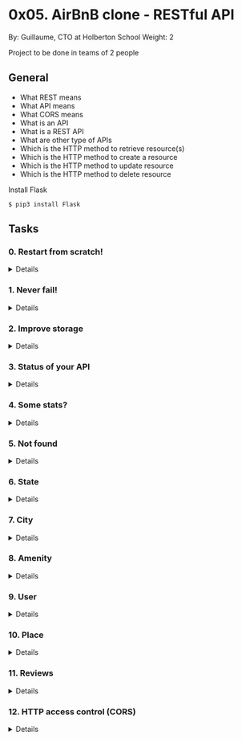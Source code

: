 # 0x05. AirBnB clone - RESTful API
By: Guillaume, CTO at Holberton School
Weight: 2
 
Project to be done in teams of 2 people

## General
- What REST means
- What API means
- What CORS means
- What is an API
- What is a REST API
- What are other type of APIs
- Which is the HTTP method to retrieve resource(s)
- Which is the HTTP method to create a resource
- Which is the HTTP method to update resource
- Which is the HTTP method to delete resource

Install Flask

    $ pip3 install Flask

## Tasks
### 0. Restart from scratch!
<details>
 
No no no! We are already too far in the project to restart everything.
 
But once again, let’s work on a new codebase.
 
For this project you will fork this [codebase](https://github.com/alexaorrico/AirBnB_clone_v2):
 
- Update the repository name to AirBnB_clone_v3
- Update the README.md:
    - Add yourself as an author of the project
    - Add new information about your new contribution
    - Make it better!
- If you’re the owner of this codebase, create a new repository called AirBnB_clone_v3 and copy over all files from AirBnB_clone_v2

</details>

### 1. Never fail!

<details>
 
At Holberton, we have a lot of tests, and they all pass! Just for the Intranet itself, there are:
- 5,213 assertions (as of 08/20/2018)
- 13,061 assertions (as of 01/25/2021)

The following requirements must be met for your project:

all current tests must pass (don’t delete them…)
add new tests as much as you can (tests are mandatory for some tasks)

    guillaume@ubuntu:~/AirBnB_v3$ python3 -m unittest discover tests 2>&1 | tail -1
    OK
    guillaume@ubuntu:~/AirBnB_v3$ HBNB_ENV=test HBNB_MYSQL_USER=hbnb_test HBNB_MYSQL_PWD=hbnb_test_pwd HBNB_MYSQL_HOST=localhost HBNB_MYSQL_DB=hbnb_test_db HBNB_TYPE_STORAGE=db python3 -m unittest discover tests 2>&1 /dev/null | tail -n 1
    OK
    guillaume@ubuntu:~/AirBnB_v3$ 

 </details>
 
### 2. Improve storage
<details>
Update DBStorage and FileStorage, adding two new methods. All changes should be done in the branch storage_get_count:

A method to retrieve one object:

- Prototype: def get(self, cls, id):
    - cls: class
    - id: string representing the object ID
- Returns the object based on the class and its ID, or None if not found

A method to count the number of objects in storage:

- Prototype: def count(self, cls=None):
    - cls: class (optional)
- Returns the number of objects in storage matching the given class. If no class is passed, returns the count of all objects in storage.

Don’t forget to add new tests for these 2 methods on each storage engine.

    guillaume@ubuntu:~/AirBnB_v3$ cat test_get_count.py
    #!/usr/bin/python3
    """ Test .get() and .count() methods
    """
    from models import storage
    from models.state import State

    print("All objects: {}".format(storage.count()))
    print("State objects: {}".format(storage.count(State)))

    first_state_id = list(storage.all(State).values())[0].id
    print("First state: {}".format(storage.get(State, first_state_id)))

    guillaume@ubuntu:~/AirBnB_v3$
    guillaume@ubuntu:~/AirBnB_v3$ HBNB_MYSQL_USER=hbnb_dev HBNB_MYSQL_PWD=hbnb_dev_pwd HBNB_MYSQL_HOST=localhost HBNB_MYSQL_DB=hbnb_dev_db HBNB_TYPE_STORAGE=db ./test_get_count.py 
    All objects: 1013
    State objects: 27
    First state: [State] (f8d21261-3e79-4f5c-829a-99d7452cd73c) {'name': 'Colorado', 'updated_at': datetime.datetime(2017, 3, 25, 2, 17, 6), 'created_at': datetime.datetime(2017, 3, 25, 2, 17, 6), '_sa_instance_state': <sqlalchemy.orm.state.InstanceState object at 0x7fc0103a8e80>, 'id': 'f8d21261-3e79-4f5c-829a-99d7452cd73c'}
    guillaume@ubuntu:~/AirBnB_v3$
    guillaume@ubuntu:~/AirBnB_v3$ ./test_get_count.py 
    All objects: 19
    State objects: 5
    First state: [State] (af14c85b-172f-4474-8a30-d4ec21f9795e) {'updated_at': datetime.datetime(2017, 4, 13, 17, 10, 22, 378824), 'name': 'Arizona', 'id': 'af14c85b-172f-4474-8a30-d4ec21f9795e', 'created_at': datetime.datetime(2017, 4, 13, 17, 10, 22, 378763)}
    guillaume@ubuntu:~/AirBnB_v3$ 
    For this task, you must make a pull request on GitHub.com, and ask at least one of your peer to review and merge it.
  </details>
 
 ### 3. Status of your API
 <details>
  
It’s time to start your API!
  
Your first endpoint (route) will be to return the status of your API:

    guillaume@ubuntu:~/AirBnB_v3$ HBNB_MYSQL_USER=hbnb_dev HBNB_MYSQL_PWD=hbnb_dev_pwd HBNB_MYSQL_HOST=localhost HBNB_MYSQL_DB=hbnb_dev_db HBNB_TYPE_STORAGE=db HBNB_API_HOST=0.0.0.0 HBNB_API_PORT=5000 python3 -m api.v1.app
     * Running on http://0.0.0.0:5000/ (Press CTRL+C to quit)
    ...
In another terminal:

    guillaume@ubuntu:~/AirBnB_v3$ curl -X GET http://0.0.0.0:5000/api/v1/status
    {
      "status": "OK"
    }
    guillaume@ubuntu:~/AirBnB_v3$ 
    guillaume@ubuntu:~/AirBnB_v3$ curl -X GET -s http://0.0.0.0:5000/api/v1/status -vvv 2>&1 | grep Content-Type
    < Content-Type: application/json
    guillaume@ubuntu:~/AirBnB_v3$ 
Magic right? (No need to have a pretty rendered output, it’s a JSON, only the structure is important)

Ok, let starts:

- Create a folder api at the root of the project with an empty file __init__.py
- Create a folder v1 inside api:
    - create an empty file __init__.py
    - create a file app.py:
        - create a variable app, instance of Flask
        - import storage from models
        - import app_views from api.v1.views
        - register the blueprint app_views to your Flask instance app
        - declare a method to handle @app.teardown_appcontext that calls storage.close()
        - inside if __name__ == "__main__":, run your Flask server (variable app) with:
            - host = environment variable HBNB_API_HOST or 0.0.0.0 if not defined
            - port = environment variable HBNB_API_PORT or 5000 if not defined
            - threaded=True
- Create a folder views inside v1:
    - create a file __init__.py:
        - import Blueprint from flask doc
        - create a variable app_views which is an instance of Blueprint (url prefix must be /api/v1)
        - wildcard import of everything in the package api.v1.views.index => PEP8 will complain about it, don’t worry, it’s normal and this file (v1/views/__init__.py) won’t be check.
- create a file index.py
    - import app_views from api.v1.views
    - create a route /status on the object app_views that returns a JSON: "status": "OK" (see example)
 </details>

### 4. Some stats?
<details>
 
Create an endpoint that retrieves the number of each objects by type:

- In api/v1/views/index.py
- Route: /api/v1/stats
- You must use the newly added count() method from storage
  
    guillaume@ubuntu:~/AirBnB_v3$ curl -X GET http://0.0.0.0:5000/api/v1/stats
    {
      "amenities": 47, 
      "cities": 36, 
      "places": 154, 
      "reviews": 718, 
      "states": 27, 
      "users": 31
    }
    guillaume@ubuntu:~/AirBnB_v3$ 

</details>

### 5. Not found
<details>
 
Designers are really creative when they have to design a “404 page”, a “Not found”… 34 brilliantly designed 404 error pages

Today it’s different, because you won’t use HTML and CSS, but JSON!

In api/v1/app.py, create a handler for 404 errors that returns a JSON-formatted 404 status code response. The content should be: "error": "Not found"

    guillaume@ubuntu:~/AirBnB_v3$ curl -X GET http://0.0.0.0:5000/api/v1/nop
    {
      "error": "Not found"
    }
    guillaume@ubuntu:~/AirBnB_v3$ curl -X GET http://0.0.0.0:5000/api/v1/nop -vvv
    *   Trying 0.0.0.0...
    * TCP_NODELAY set
    * Connected to 0.0.0.0 (127.0.0.1) port 5000 (#0)
    > GET /api/v1/nop HTTP/1.1
    > Host: 0.0.0.0:5000
    > User-Agent: curl/7.51.0
    > Accept: */*
    > 
    * HTTP 1.0, assume close after body
    < HTTP/1.0 404 NOT FOUND
    < Content-Type: application/json
    < Content-Length: 27
    < Server: Werkzeug/0.12.1 Python/3.4.3
    < Date: Fri, 14 Apr 2017 23:43:24 GMT
    < 
    {
      "error": "Not found"
    }
    guillaume@ubuntu:~/AirBnB_v3$ 
---
</details>

### 6. State
<details>
 
- Create a new view for State objects that handles all default RESTFul API actions:
    - In the file api/v1/views/states.py
    - You must use to_dict() to retrieve an object into a valid JSON
    - Update api/v1/views/__init__.py to import this new file

- Retrieves the list of all State objects: GET /api/v1/states
 
- Retrieves a State object: GET /api/v1/states/<state_id>
    - If the state_id is not linked to any State object, raise a 404 error

- Deletes a State object:: DELETE /api/v1/states/<state_id>
    - If the state_id is not linked to any State object, raise a 404 error
    - Returns an empty dictionary with the status code 200

- Creates a State: POST /api/v1/states
    - You must use request.get_json from Flask to transform the HTTP body request to a dictionary
    - If the HTTP body request is not valid JSON, raise a 400 error with the message Not a JSON
    - If the dictionary doesn’t contain the key name, raise a 400 error with the message Missing name
    - Returns the new State with the status code 201

- Updates a State object: PUT /api/v1/states/<state_id>
    - If the state_id is not linked to any State object, raise a 404 error
    - You must use request.get_json from Flask to transform the HTTP body request to a dictionary
    - If the HTTP body request is not valid JSON, raise a 400 error with the message Not a JSON
    - Update the State object with all key-value pairs of the dictionary.
    - Ignore keys: id, created_at and updated_at
    - Returns the State object with the status code 200
---
    guillaume@ubuntu:~/AirBnB_v3$ curl -X GET http://0.0.0.0:5000/api/v1/states/
    [
      {
        "__class__": "State", 
        "created_at": "2017-04-14T00:00:02", 
        "id": "8f165686-c98d-46d9-87d9-d6059ade2d99", 
        "name": "Louisiana", 
        "updated_at": "2017-04-14T00:00:02"
      }, 
      {
        "__class__": "State", 
        "created_at": "2017-04-14T16:21:42", 
        "id": "1a9c29c7-e39c-4840-b5f9-74310b34f269", 
        "name": "Arizona", 
        "updated_at": "2017-04-14T16:21:42"
      }, 
    ...
    guillaume@ubuntu:~/AirBnB_v3$ 
    guillaume@ubuntu:~/AirBnB_v3$ curl -X GET http://0.0.0.0:5000/api/v1/states/8f165686-c98d-46d9-87d9-d6059ade2d99
     {
      "__class__": "State", 
      "created_at": "2017-04-14T00:00:02", 
      "id": "8f165686-c98d-46d9-87d9-d6059ade2d99", 
      "name": "Louisiana", 
      "updated_at": "2017-04-14T00:00:02"
    }
    guillaume@ubuntu:~/AirBnB_v3$ 
    guillaume@ubuntu:~/AirBnB_v3$ curl -X POST http://0.0.0.0:5000/api/v1/states/ -H "Content-Type: application/json" -d '{"name": "California"}' -vvv
    *   Trying 0.0.0.0...
    * TCP_NODELAY set
    * Connected to 0.0.0.0 (127.0.0.1) port 5000 (#0)
    > POST /api/v1/states/ HTTP/1.1
    > Host: 0.0.0.0:5000
    > User-Agent: curl/7.51.0
    > Accept: */*
    > Content-Type: application/json
    > Content-Length: 22
    > 
    * upload completely sent off: 22 out of 22 bytes
    * HTTP 1.0, assume close after body
    < HTTP/1.0 201 CREATED
    < Content-Type: application/json
    < Content-Length: 195
    < Server: Werkzeug/0.12.1 Python/3.4.3
    < Date: Sat, 15 Apr 2017 01:30:27 GMT
    < 
    {
      "__class__": "State", 
      "created_at": "2017-04-15T01:30:27.557877", 
      "id": "feadaa73-9e4b-4514-905b-8253f36b46f6", 
      "name": "California", 
      "updated_at": "2017-04-15T01:30:27.558081"
    }
    * Curl_http_done: called premature == 0
    * Closing connection 0
    guillaume@ubuntu:~/AirBnB_v3$ 
    guillaume@ubuntu:~/AirBnB_v3$ curl -X PUT http://0.0.0.0:5000/api/v1/states/feadaa73-9e4b-4514-905b-8253f36b46f6 -H "Content-Type: application/json" -d '{"name": "California is so cool"}'
    {
      "__class__": "State", 
      "created_at": "2017-04-15T01:30:28", 
      "id": "feadaa73-9e4b-4514-905b-8253f36b46f6", 
      "name": "California is so cool", 
      "updated_at": "2017-04-15T01:51:08.044996"
    }
    guillaume@ubuntu:~/AirBnB_v3$ 
    guillaume@ubuntu:~/AirBnB_v3$ curl -X GET http://0.0.0.0:5000/api/v1/states/feadaa73-9e4b-4514-905b-8253f36b46f6
    {
      "__class__": "State", 
      "created_at": "2017-04-15T01:30:28", 
      "id": "feadaa73-9e4b-4514-905b-8253f36b46f6", 
      "name": "California is so cool", 
      "updated_at": "2017-04-15T01:51:08"
    }
    guillaume@ubuntu:~/AirBnB_v3$ 
    guillaume@ubuntu:~/AirBnB_v3$ curl -X DELETE http://0.0.0.0:5000/api/v1/states/feadaa73-9e4b-4514-905b-8253f36b46f6
    {}
    guillaume@ubuntu:~/AirBnB_v3$ 
    guillaume@ubuntu:~/AirBnB_v3$ curl -X GET http://0.0.0.0:5000/api/v1/states/feadaa73-9e4b-4514-905b-8253f36b46f6
    {
      "error": "Not found"
    }
    guillaume@ubuntu:~/AirBnB_v3$
  
(No need to have a pretty rendered output, it’s a JSON, only the structure is important)
  
</details>

### 7. City
<details>

- Same as State, create a new view for City objects that handles all default RESTFul API actions:
    - In the file api/v1/views/cities.py
    - You must use to_dict() to serialize an object into valid JSON
    - Update api/v1/views/__init__.py to import this new file

- Retrieves the list of all City objects of a State: GET /api/v1/states/<state_id>/cities
    - If the state_id is not linked to any State object, raise a 404 error

- Retrieves a City object. : GET /api/v1/cities/<city_id>
    - If the city_id is not linked to any City object, raise a 404 error

- Deletes a City object: DELETE /api/v1/cities/<city_id>
    - If the city_id is not linked to any City object, raise a 404 error
    - Returns an empty dictionary with the status code 200

- Creates a City: POST /api/v1/states/<state_id>/cities
    - You must use request.get_json from Flask to transform the HTTP body request to a dictionary
    - If the state_id is not linked to any State object, raise a 404 error
    - If the HTTP body request is not a valid JSON, raise a 400 error with the message Not a JSON
    - If the dictionary doesn’t contain the key name, raise a 400 error with the message Missing name
    - Returns the new City with the status code 201
 
- Updates a City object: PUT /api/v1/cities/<city_id>
    - If the city_id is not linked to any City object, raise a 404 error
    - You must use request.get_json from Flask to transform the HTTP body request to a dictionary
    - If the HTTP request body is not valid JSON, raise a 400 error with the message Not a JSON
    - Update the City object with all key-value pairs of the dictionary
    - Ignore keys: id, state_id, created_at and updated_at
    - Returns the City object with the status code 200
 
    guillaume@ubuntu:~/AirBnB_v3$ curl -X GET http://0.0.0.0:5000/api/v1/states/not_an_id/cities/
    {
      "error": "Not found"
    }
    guillaume@ubuntu:~/AirBnB_v3$ 
    guillaume@ubuntu:~/AirBnB_v3$ curl -X GET http://0.0.0.0:5000/api/v1/states/2b9a4627-8a9e-4f32-a752-9a84fa7f4efd/cities
    [
      {
        "__class__": "City", 
        "created_at": "2017-03-25T02:17:06", 
        "id": "1da255c0-f023-4779-8134-2b1b40f87683", 
        "name": "New Orleans", 
        "state_id": "2b9a4627-8a9e-4f32-a752-9a84fa7f4efd", 
        "updated_at": "2017-03-25T02:17:06"
      }, 
      {
        "__class__": "City", 
        "created_at": "2017-03-25T02:17:06", 
        "id": "45903748-fa39-4cd0-8a0b-c62bfe471702", 
        "name": "Lafayette", 
        "state_id": "2b9a4627-8a9e-4f32-a752-9a84fa7f4efd", 
        "updated_at": "2017-03-25T02:17:06"
      }, 
      {
        "__class__": "City", 
        "created_at": "2017-03-25T02:17:06", 
        "id": "e4e40a6e-59ff-4b4f-ab72-d6d100201588", 
        "name": "Baton rouge", 
        "state_id": "2b9a4627-8a9e-4f32-a752-9a84fa7f4efd", 
        "updated_at": "2017-03-25T02:17:06"
      }
    ]
    guillaume@ubuntu:~/AirBnB_v3$ 
    guillaume@ubuntu:~/AirBnB_v3$ curl -X GET http://0.0.0.0:5000/api/v1/cities/1da255c0-f023-4779-8134-2b1b40f87683
    {
      "__class__": "City", 
      "created_at": "2017-03-25T02:17:06", 
      "id": "1da255c0-f023-4779-8134-2b1b40f87683", 
      "name": "New Orleans", 
      "state_id": "2b9a4627-8a9e-4f32-a752-9a84fa7f4efd", 
      "updated_at": "2017-03-25T02:17:06"
    }
    guillaume@ubuntu:~/AirBnB_v3$ 
    guillaume@ubuntu:~/AirBnB_v3$ curl -X POST http://0.0.0.0:5000/api/v1/states/2b9a4627-8a9e-4f32-a752-9a84fa7f4efd/cities -H "Content-Type: application/json" -d '{"name": "Alexandria"}' -vvv
    *   Trying 0.0.0.0...
    * TCP_NODELAY set
    * Connected to 0.0.0.0 (127.0.0.1) port 5000 (#0)
    > POST /api/v1/states/2b9a4627-8a9e-4f32-a752-9a84fa7f4efd/cities/ HTTP/1.1
    > Host: 0.0.0.0:5000
    > User-Agent: curl/7.51.0
    > Accept: */*
    > Content-Type: application/json
    > Content-Length: 22
    > 
    * upload completely sent off: 22 out of 22 bytes
    * HTTP 1.0, assume close after body
    < HTTP/1.0 201 CREATED
    < Content-Type: application/json
    < Content-Length: 249
    < Server: Werkzeug/0.12.1 Python/3.4.3
    < Date: Sun, 16 Apr 2017 03:14:05 GMT
    < 
    {
      "__class__": "City", 
      "created_at": "2017-04-16T03:14:05.655490", 
      "id": "b75ae104-a8a3-475e-bf74-ab0a066ca2af", 
      "name": "Alexandria", 
      "state_id": "2b9a4627-8a9e-4f32-a752-9a84fa7f4efd", 
      "updated_at": "2017-04-16T03:14:05.655748"
    }
    * Curl_http_done: called premature == 0
    * Closing connection 0
    guillaume@ubuntu:~/AirBnB_v3$ 
    guillaume@ubuntu:~/AirBnB_v3$ curl -X PUT http://0.0.0.0:5000/api/v1/cities/b75ae104-a8a3-475e-bf74-ab0a066ca2af -H "Content-Type: application/json" -d '{"name": "Bossier City"}'
    {
      "__class__": "City", 
      "created_at": "2017-04-16T03:14:06", 
      "id": "b75ae104-a8a3-475e-bf74-ab0a066ca2af", 
      "name": "Bossier City", 
      "state_id": "2b9a4627-8a9e-4f32-a752-9a84fa7f4efd", 
      "updated_at": "2017-04-16T03:15:12.895894"
    }
    guillaume@ubuntu:~/AirBnB_v3$ 
    guillaume@ubuntu:~/AirBnB_v3$ curl -X GET http://0.0.0.0:5000/api/v1/cities/b75ae104-a8a3-475e-bf74-ab0a066ca2af
    {
      "__class__": "City", 
      "created_at": "2017-04-16T03:14:06", 
      "id": "b75ae104-a8a3-475e-bf74-ab0a066ca2af", 
      "name": "Bossier City", 
      "state_id": "2b9a4627-8a9e-4f32-a752-9a84fa7f4efd", 
      "updated_at": "2017-04-16T03:15:13"
    }
    guillaume@ubuntu:~/AirBnB_v3$ 
    guillaume@ubuntu:~/AirBnB_v3$ curl -X DELETE http://0.0.0.0:5000/api/v1/cities/b75ae104-a8a3-475e-bf74-ab0a066ca2af
    {}
    guillaume@ubuntu:~/AirBnB_v3$ 
    guillaume@ubuntu:~/AirBnB_v3$ curl -X GET http://0.0.0.0:5000/api/v1/cities/b75ae104-a8a3-475e-bf74-ab0a066ca2af
    {
      "error": "Not found"
    }
    guillaume@ubuntu:~/AirBnB_v3$ 
 
</details>

### 8. Amenity
<details>
- Create a new view for Amenity objects that handles all default RESTFul API actions:
    - In the file api/v1/views/amenities.py
    - You must use to_dict() to serialize an object into valid JSON
    - Update api/v1/views/__init__.py to import this new file

- Retrieves the list of all Amenity objects: GET /api/v1/amenities

- Retrieves a Amenity object: GET /api/v1/amenities/<amenity_id>
    - If the amenity_id is not linked to any Amenity object, raise a 404 error

- Deletes a Amenity object:: DELETE /api/v1/amenities/<amenity_id>
    - If the amenity_id is not linked to any Amenity object, raise a 404 error
    - Returns an empty dictionary with the status code 200

- Creates a Amenity: POST /api/v1/amenities
    - You must use request.get_json from Flask to transform the HTTP request to a dictionary
    - If the HTTP request body is not valid JSON, raise a 400 error with the message Not a JSON
    - If the dictionary doesn’t contain the key name, raise a 400 error with the message Missing name
    - Returns the new Amenity with the status code 201

- Updates a Amenity object: PUT /api/v1/amenities/<amenity_id>
    - If the amenity_id is not linked to any Amenity object, raise a 404 error
    - You must use request.get_json from Flask to transform the HTTP request to a dictionary
    - If the HTTP request body is not valid JSON, raise a 400 error with the message Not a JSON
    - Update the Amenity object with all key-value pairs of the dictionary
    - Ignore keys: id, created_at and updated_at
    - Returns the Amenity object with the status code 200
</details>
    
### 9. User
<details>
- Create a new view for User object that handles all default RESTFul API actions:
    - In the file api/v1/views/users.py
    - You must use to_dict() to retrieve an object into a valid JSON
    - Update api/v1/views/__init__.py to import this new file

- Retrieves the list of all User objects: GET /api/v1/users

- Retrieves a User object: GET /api/v1/users/<user_id>
    - If the user_id is not linked to any User object, raise a 404 error

- Deletes a User object:: DELETE /api/v1/users/<user_id>
    - If the user_id is not linked to any User object, raise a 404 error
    - Returns an empty dictionary with the status code 200

Creates a User: POST /api/v1/users
    - You must use request.get_json from Flask to transform the HTTP body request to a dictionary
    - If the HTTP body request is not valid JSON, raise a 400 error with the message Not a JSON
    - If the dictionary doesn’t contain the key email, raise a 400 error with the message Missing email
    - If the dictionary doesn’t contain the key password, raise a 400 error with the message Missing password
    - Returns the new User with the status code 201

 Updates a User object: PUT /api/v1/users/<user_id>
    - If the user_id is not linked to any User object, raise a 404 error
    - You must use request.get_json from Flask to transform the HTTP body request to a dictionary
    - If the HTTP body request is not valid JSON, raise a 400 error with the message Not a JSON
    - Update the User object with all key-value pairs of the dictionary
    - Ignore keys: id, email, created_at and updated_at
    - Returns the User object with the status code 200
</details>
    
### 10. Place
<details>
- Create a new view for Place objects that handles all default RESTFul API actions:
    - In the file api/v1/views/places.py
    - You must use to_dict() to retrieve an object into a valid JSON
    - Update api/v1/views/__init__.py to import this new file
 
- Retrieves the list of all Place objects of a City: GET /api/v1/cities/<city_id>/places
    - If the city_id is not linked to any City object, raise a 404 error

- Retrieves a Place object. : GET /api/v1/places/<place_id>
    - If the place_id is not linked to any Place object, raise a 404 error

- Deletes a Place object: DELETE /api/v1/places/<place_id>
    - If the place_id is not linked to any Place object, raise a 404 error
    - Returns an empty dictionary with the status code 200

- Creates a Place: POST /api/v1/cities/<city_id>/places
    You must use request.get_json from Flask to transform the HTTP request to a dictionary
    If the city_id is not linked to any City object, raise a 404 error
    If the HTTP request body is not valid JSON, raise a 400 error with the message Not a JSON
    If the dictionary doesn’t contain the key user_id, raise a 400 error with the message Missing user_id
    If the user_id is not linked to any User object, raise a 404 error
    If the dictionary doesn’t contain the key name, raise a 400 error with the message Missing name
    Returns the new Place with the status code 201
 
- Updates a Place object: PUT /api/v1/places/<place_id>
    - If the place_id is not linked to any Place object, raise a 404 error
    - You must use request.get_json from Flask to transform the HTTP request to a dictionary
    - If the HTTP request body is not valid JSON, raise a 400 error with the message Not a JSON
    - Update the Place object with all key-value pairs of the dictionary
    - Ignore keys: id, user_id, city_id, created_at and updated_at
    - Returns the Place object with the status code 200

</details>
    
### 11. Reviews
<details>
 
- Create a new view for Review object that handles all default RESTFul API actions:
    - In the file api/v1/views/places_reviews.py
    - You must use to_dict() to retrieve an object into valid JSON
    - Update api/v1/views/__init__.py to import this new file

- Retrieves the list of all Review objects of a Place: GET /api/v1/places/<place_id>/reviews
    - If the place_id is not linked to any Place object, raise a 404 error

- Retrieves a Review object. : GET /api/v1/reviews/<review_id>
    - If the review_id is not linked to any Review object, raise a 404 error

- Deletes a Review object: DELETE /api/v1/reviews/<review_id>
    - If the review_id is not linked to any Review object, raise a 404 error
    - Returns an empty dictionary with the status code 200
 
- Creates a Review: POST /api/v1/places/<place_id>/reviews
    - You must use request.get_json from Flask to transform the HTTP request to a dictionary
    - If the place_id is not linked to any Place object, raise a 404 error
    - If the HTTP body request is not valid JSON, raise a 400 error with the message Not a JSON
    - If the dictionary doesn’t contain the key user_id, raise a 400 error with the message Missing user_id
    - If the user_id is not linked to any User object, raise a 404 error
    - If the dictionary doesn’t contain the key text, raise a 400 error with the message Missing text
    - Returns the new Review with the status code 201
 
- Updates a Review object: PUT /api/v1/reviews/<review_id>
    - If the review_id is not linked to any Review object, raise a 404 error
    - You must use request.get_json from Flask to transform the HTTP request to a dictionary
    - If the HTTP request body is not valid JSON, raise a 400 error with the message Not a JSON
    - Update the Review object with all key-value pairs of the dictionary
    - Ignore keys: id, user_id, place_id, created_at and updated_at
    - Returns the Review object with the status code 200
 
</details>
    
### 12. HTTP access control (CORS)
<details>
A resource makes a cross-origin HTTP request when it requests a resource from a different domain, or port, than the one the first resource itself serves.

Read the full definition [here](https://developer.mozilla.org/en-US/docs/Web/HTTP/CORS)

Why do we need this?

Because you will soon start allowing a web client to make requests your API. If your API doesn’t have a correct CORS setup, your web client won’t be able to access your data.

With Flask, it’s really easy, you will use the class CORS of the module flask_cors.

How to install it: $ pip3 install flask_cors

Update api/v1/app.py to create a CORS instance allowing: /* for 0.0.0.0

You will update it later when you will deploy your API to production.

Now you can see this HTTP Response Header: < Access-Control-Allow-Origin: 0.0.0.0

    guillaume@ubuntu:~/AirBnB_v3$ curl -X GET http://0.0.0.0:5000/api/v1/cities/1da255c0-f023-4779-8134-2b1b40f87683 -vvv
    *   Trying 0.0.0.0...
    * TCP_NODELAY set
    * Connected to 0.0.0.0 (127.0.0.1) port 5000 (#0)
    > GET /api/v1/states/2b9a4627-8a9e-4f32-a752-9a84fa7f4efd/cities/1da255c0-f023-4779-8134-2b1b40f87683 HTTP/1.1
    > Host: 0.0.0.0:5000
    > User-Agent: curl/7.51.0
    > Accept: */*
    > 
    * HTTP 1.0, assume close after body
    < HTTP/1.0 200 OK
    < Content-Type: application/json
    < Access-Control-Allow-Origin: 0.0.0.0
    < Content-Length: 236
    < Server: Werkzeug/0.12.1 Python/3.4.3
    < Date: Sun, 16 Apr 2017 04:20:13 GMT
    < 
    {
      "__class__": "City", 
      "created_at": "2017-03-25T02:17:06", 
      "id": "1da255c0-f023-4779-8134-2b1b40f87683", 
      "name": "New Orleans", 
      "state_id": "2b9a4627-8a9e-4f32-a752-9a84fa7f4efd", 
      "updated_at": "2017-03-25T02:17:06"
    }
    * Curl_http_done: called premature == 0
    * Closing connection 0
    guillaume@ubuntu:~/AirBnB_v3$ 
 
</details>
